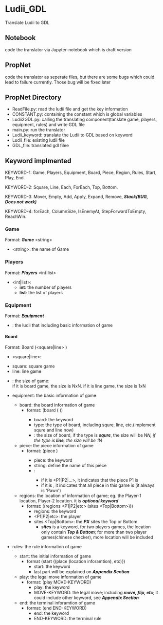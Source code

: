 # Ludii_GDL
Translate Ludii to GDL

## Notebook
code the translator via Jupyter-notebook which is draft version

## PropNet
code the translator as seperate files, but there are some bugs which could lead to failure currently. 
Those bug will be fixed later

## PropNet Directory
 + ReadFile.py: read the ludii file and get the key information
 + CONSTANT.py: containing the constant which is global variables
 + Ludii2GDL.py: calling the translating component(tanslate game, players, equipment, rules) and write GDL file
 + main.py: run the translator
 + Ludii_keyword: translate the Ludii to GDL based on keyword
 + Ludii_file: existing ludii file
 + GDL_file: translated gdl filee

## Keyword implmented
KEYWORD-1: Game, Players, Equipment, Board, Piece, Region, Rules, Start, Play, End. 
  
KEYWORD-2: Square, Line, Each, ForEach, Top, Bottom. 
  
KEYWORD-3: Mover, Empty, Add, Apply, Expand, Remove, ***Stack(BUG, Does not work)***
  
KEYWORD-4: forEach, ColumnSize, IsEnemyAt, StepForwardToEmpty, ReachWin. 
  
### Game  
Format: ***Game*** \<string>
 + \<string>: the name of Game
  
### Players
Format: ***Players*** <int|list>
 + <int|list>:
   * **int**: the number of players
   * **list**: the list of players
 
### Equipment
Format: ***Equipment*** <information>
 + <information>: the ludii that including basic information of game

#### Board
 Format: Board (<square|line> <int>)
 + <square|line>:
  * square: square game
  * line: line game
 + <int>: the size of game:  
 if it is board game, the size is NxN. 
 if it is line game, the size is 1xN
 
 
 

 + equipment: the basic information of game
   * board: the board information of game
     + format: (board (<type> <int>))
       * board: the keyword
       * type: the type of board, including squre, line, etc.(implement squre and line now)
       * <int>: the size of board, if the type is ***squre***, the size will be N*N, if the type is ***line***, the size will be 1*N
   * piece: the piece information of game
     + format: (piece <string> <KEYWORD>)
       * piece: the keyword
       * string: define the name of this piece
       * <KEYWORD>: 
         + if it is <P1|P2|...>, it indicates that the piece P1 is <string>
         + if it is <Each>, it indicates that all piece in this game is <string>(it always is 'Pawn')
   * regions: the location of information of game; eg. the Player-1 location, Player-2 location. it is ***optional keyword***
     + format: ((regions <P1|P2|etc> (sites <Top|Bottom>)))
       * regions: the keyword
       * <P1|P2|etc>: the player
       * sites <Top|Bottom>: the ***PX*** sites the Top or Bottom
         + ***sites*** is a keyword, for two players games, the location only contain ***Top & Bottom***; for more than two player games(chinese checker), more location will be included
 + rules: the rule information of game
   * start: the initial information of game
     + format (start {(place (location inforamtion), etc)})
       * start: the keyword
       * last part will be explained on ***Appendix Section***
   * play: the legal move information of game
     + format: (play MOVE-KEYWORD)
       * play: the keyword
       * MOVE-KEYWORD: the legal move; including ***move, flip, etc***; it could include other keyword, see ***Appendix Section***
   * end: the terminal inforamtion of game
     + format: (end END-KEYWORD)
       * end: the keyword
       * END-KEYWORD: the terminal rule
    
         
         
         
         
     

